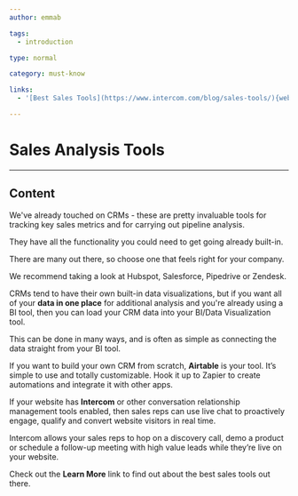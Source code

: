 ```yaml
---
author: emmab

tags:
  - introduction

type: normal

category: must-know

links:
  - '[Best Sales Tools](https://www.intercom.com/blog/sales-tools/){website}'

---
```

# Sales Analysis Tools 

---
## Content

We've already touched on CRMs - these are pretty invaluable tools for tracking key sales metrics and for carrying out pipeline analysis. 

They have all the functionality you could need to get going already built-in. 

There are many out there, so choose one that feels right for your company.

We recommend taking a look at Hubspot, Salesforce, Pipedrive or Zendesk.

CRMs tend to have their own built-in data visualizations, but if you want all of your **data in one place** for additional analysis and you're already using a BI tool, then you can load your CRM data into your BI/Data Visualization tool.

This can be done in many ways, and is often as simple as connecting the data straight from your BI tool.

If you want to build your own CRM from scratch, **Airtable** is your tool. It’s simple to use and totally customizable. Hook it up to Zapier to create automations and integrate it with other apps.

If your website has **Intercom** or other conversation relationship management tools enabled, then sales reps can use live chat to proactively engage, qualify and convert website visitors in real time. 

Intercom allows your sales reps to hop on a discovery call, demo a product or schedule a follow-up meeting with high value leads while they’re live on your website.

Check out the **Learn More** link to find out about the best sales tools out there.
